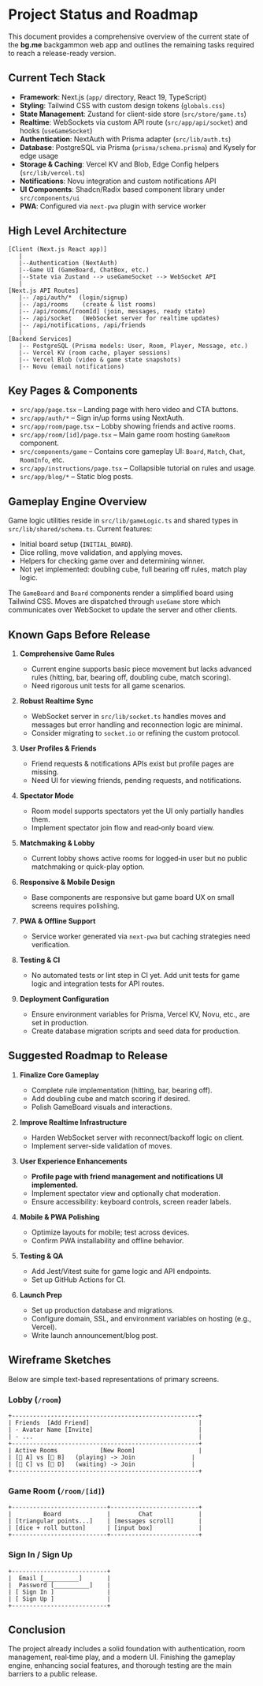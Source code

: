 # Project Status and Roadmap

This document provides a comprehensive overview of the current state of the **bg.me** backgammon web app and outlines the remaining tasks required to reach a release-ready version.

## Current Tech Stack

- **Framework**: Next.js (`app/` directory, React 19, TypeScript)
- **Styling**: Tailwind CSS with custom design tokens (`globals.css`)
- **State Management**: Zustand for client-side store (`src/store/game.ts`)
- **Realtime**: WebSockets via custom API route (`src/app/api/socket`) and hooks (`useGameSocket`)
- **Authentication**: NextAuth with Prisma adapter (`src/lib/auth.ts`)
- **Database**: PostgreSQL via Prisma (`prisma/schema.prisma`) and Kysely for edge usage
- **Storage & Caching**: Vercel KV and Blob, Edge Config helpers (`src/lib/vercel.ts`)
- **Notifications**: Novu integration and custom notifications API
- **UI Components**: Shadcn/Radix based component library under `src/components/ui`
- **PWA**: Configured via `next-pwa` plugin with service worker

## High Level Architecture

```
[Client (Next.js React app)]
   |
   |--Authentication (NextAuth)
   |--Game UI (GameBoard, ChatBox, etc.)
   |--State via Zustand --> useGameSocket --> WebSocket API
   |
[Next.js API Routes]
   |-- /api/auth/*  (login/signup)
   |-- /api/rooms    (create & list rooms)
   |-- /api/rooms/[roomId] (join, messages, ready state)
   |-- /api/socket   (WebSocket server for realtime updates)
   |-- /api/notifications, /api/friends
   |
[Backend Services]
   |-- PostgreSQL (Prisma models: User, Room, Player, Message, etc.)
   |-- Vercel KV (room cache, player sessions)
   |-- Vercel Blob (video & game state snapshots)
   |-- Novu (email notifications)
```

## Key Pages & Components

- `src/app/page.tsx` – Landing page with hero video and CTA buttons.
- `src/app/auth/*` – Sign in/up forms using NextAuth.
- `src/app/room/page.tsx` – Lobby showing friends and active rooms.
- `src/app/room/[id]/page.tsx` – Main game room hosting `GameRoom` component.
- `src/components/game` – Contains core gameplay UI: `Board`, `Match`, `Chat`, `RoomInfo`, etc.
- `src/app/instructions/page.tsx` – Collapsible tutorial on rules and usage.
- `src/app/blog/*` – Static blog posts.

## Gameplay Engine Overview

Game logic utilities reside in `src/lib/gameLogic.ts` and shared types in `src/lib/shared/schema.ts`. Current features:

- Initial board setup (`INITIAL_BOARD`).
- Dice rolling, move validation, and applying moves.
- Helpers for checking game over and determining winner.
- Not yet implemented: doubling cube, full bearing off rules, match play logic.

The `GameBoard` and `Board` components render a simplified board using Tailwind CSS. Moves are dispatched through `useGame` store which communicates over WebSocket to update the server and other clients.

## Known Gaps Before Release

1. **Comprehensive Game Rules**
   - Current engine supports basic piece movement but lacks advanced rules (hitting, bar, bearing off, doubling cube, match scoring).
   - Need rigorous unit tests for all game scenarios.

2. **Robust Realtime Sync**
   - WebSocket server in `src/lib/socket.ts` handles moves and messages but error handling and reconnection logic are minimal.
   - Consider migrating to `socket.io` or refining the custom protocol.

3. **User Profiles & Friends**
   - Friend requests & notifications APIs exist but profile pages are missing.
   - Need UI for viewing friends, pending requests, and notifications.

4. **Spectator Mode**
   - Room model supports spectators yet the UI only partially handles them.
   - Implement spectator join flow and read‑only board view.

5. **Matchmaking & Lobby**
   - Current lobby shows active rooms for logged‑in user but no public matchmaking or quick-play option.

6. **Responsive & Mobile Design**
   - Base components are responsive but game board UX on small screens requires polishing.

7. **PWA & Offline Support**
   - Service worker generated via `next-pwa` but caching strategies need verification.

8. **Testing & CI**
   - No automated tests or lint step in CI yet. Add unit tests for game logic and integration tests for API routes.

9. **Deployment Configuration**
   - Ensure environment variables for Prisma, Vercel KV, Novu, etc., are set in production.
   - Create database migration scripts and seed data for production.

## Suggested Roadmap to Release

1. **Finalize Core Gameplay**
   - Complete rule implementation (hitting, bar, bearing off).
   - Add doubling cube and match scoring if desired.
   - Polish GameBoard visuals and interactions.

2. **Improve Realtime Infrastructure**
   - Harden WebSocket server with reconnect/backoff logic on client.
   - Implement server-side validation of moves.

3. **User Experience Enhancements**
   - **Profile page with friend management and notifications UI implemented.**
   - Implement spectator view and optionally chat moderation.
   - Ensure accessibility: keyboard controls, screen reader labels.

4. **Mobile & PWA Polishing**
   - Optimize layouts for mobile; test across devices.
   - Confirm PWA installability and offline behavior.

5. **Testing & QA**
   - Add Jest/Vitest suite for game logic and API endpoints.
   - Set up GitHub Actions for CI.

6. **Launch Prep**
   - Set up production database and migrations.
   - Configure domain, SSL, and environment variables on hosting (e.g., Vercel).
   - Write launch announcement/blog post.

## Wireframe Sketches

Below are simple text-based representations of primary screens.

### Lobby (`/room`)
```
+-----------------------------------------------------+
| Friends  [Add Friend]                               |
| - Avatar Name [Invite]                              |
| - ...                                               |
+-----------------------------------------------------+
| Active Rooms            [New Room]                  |
| [🧑 A] vs [🧑 B]   (playing) -> Join                |
| [🧑 C] vs [🧑 D]   (waiting) -> Join                |
+-----------------------------------------------------+
```

### Game Room (`/room/[id]`)
```
+---------------------------+-------------------------+
|         Board             |        Chat             |
| [triangular points...]    | [messages scroll]       |
| [dice + roll button]      | [input box]             |
+---------------------------+-------------------------+
```

### Sign In / Sign Up
```
+---------------------------+
|  Email [__________]       |
|  Password [__________]    |
| [ Sign In ]               |
| [ Sign Up ]               |
+---------------------------+
```

## Conclusion

The project already includes a solid foundation with authentication, room management, real‑time play, and a modern UI. Finishing the gameplay engine, enhancing social features, and thorough testing are the main barriers to a public release.

